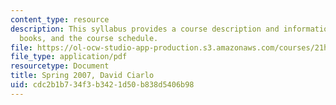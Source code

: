 ```yaml
---
content_type: resource
description: This syllabus provides a course description and information on grading,
  books, and the course schedule.
file: https://ol-ocw-studio-app-production.s3.amazonaws.com/courses/21h-447-nazi-germany-and-the-holocaust-fall-2004/cdc2b1b734f3b3421d50b838d5406b98_MIT21H_447f04_sylls07.pdf
file_type: application/pdf
resourcetype: Document
title: Spring 2007, David Ciarlo
uid: cdc2b1b7-34f3-b342-1d50-b838d5406b98
---
```

